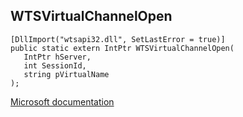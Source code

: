 ## WTSVirtualChannelOpen

```
[DllImport("wtsapi32.dll", SetLastError = true)]
public static extern IntPtr WTSVirtualChannelOpen(
   IntPtr hServer,
   int SessionId,
   string pVirtualName
);
```

[Microsoft documentation](https://docs.microsoft.com/en-us/windows/win32/api/wtsapi32/nf-wtsapi32-wtsvirtualchannelopen)
